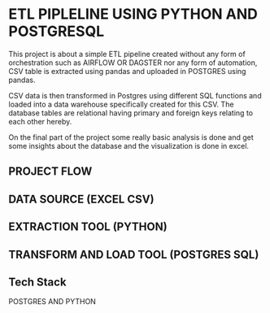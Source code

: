 
# ETL PIPLELINE USING PYTHON AND POSTGRESQL 

This project is about a simple ETL pipeline created without any form of orchestration such as AIRFLOW OR DAGSTER nor any form of automation, CSV table is extracted using pandas and uploaded in POSTGRES using pandas.

CSV data is then transformed in Postgres using different SQL functions and loaded into a data warehouse specifically created for this CSV. The database tables are relational having primary and foreign keys relating to each other hereby.

On the final part of the project some really basic analysis is done and get some insights about the database and the visualization is done in excel.  



## PROJECT FLOW


## DATA SOURCE (EXCEL CSV)


## EXTRACTION TOOL (PYTHON)


## TRANSFORM AND LOAD TOOL (POSTGRES SQL)
## Tech Stack

POSTGRES AND PYTHON 

